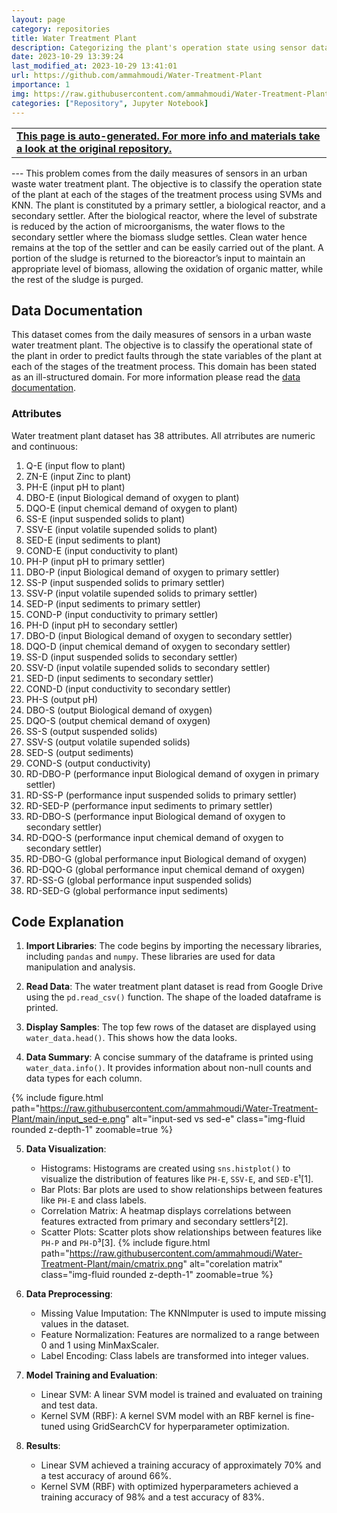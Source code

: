 ```yaml
---
layout: page
category: repositories
title: Water Treatment Plant
description: Categorizing the plant's operation state using sensor data suing SVMs.
date: 2023-10-29 13:39:24 
last_modified_at: 2023-10-29 13:41:01 
url: https://github.com/ammahmoudi/Water-Treatment-Plant
importance: 1
img: https://raw.githubusercontent.com/ammahmoudi/Water-Treatment-Plant/main/input_sed-e.png
categories: ["Repository", Jupyter Notebook]
---
```

<div id="open-in-github" > <table class="table-cv list-group-table"> <tbody> <tr>    <td class="list-group-name"><b>   <a href="https://github.com/ammahmoudi/Water-Treatment-Plant" rel="external nofollow noopener" target="_blank"><i class="fa-brands fa-github"></i> This page is auto-generated. For more info and materials take a look at the original repository.</a> </b></td></tr> </tbody> </table></div>
---
This problem comes from the daily measures of sensors in an urban waste water treatment plant. The objective is to classify the operation state of the plant at each of the stages of the treatment process using SVMs and KNN.
The plant is constituted by a primary settler, a biological reactor, and a secondary settler. After the biological reactor, where the level of substrate is reduced by the action of microorganisms, the water flows to the secondary settler where the biomass sludge settles. Clean water hence remains at the top of the settler and can be easily carried out of the plant. A portion of the sludge is returned to the bioreactor’s input to maintain an appropriate level of biomass, allowing the oxidation of organic matter, while the rest of the sludge is purged.


## Data Documentation

This dataset comes from the daily measures of sensors in a urban waste water treatment plant. The objective is to classify the operational state of the plant in order to predict faults through the state variables of the plant at each of the stages of the treatment process. This domain has been stated as an ill-structured domain.
For more information please read the [data documentation](https://data.world/uci/water-treatment-plant).


### Attributes
Water treatment plant dataset has 38 attributes. All atrributes are numeric and continuous:
1) Q-E (input flow to plant)
2) ZN-E (input Zinc to plant)
3) PH-E (input pH to plant)
4) DBO-E (input Biological demand of oxygen to plant)
5) DQO-E (input chemical demand of oxygen to plant)
6) SS-E (input suspended solids to plant)
7) SSV-E (input volatile supended solids to plant)
8) SED-E (input sediments to plant)
9) COND-E (input conductivity to plant)
10) PH-P (input pH to primary settler)
11) DBO-P (input Biological demand of oxygen to primary settler)
12) SS-P (input suspended solids to primary settler)
13) SSV-P (input volatile supended solids to primary settler)
14) SED-P (input sediments to primary settler)
15) COND-P (input conductivity to primary settler)
16) PH-D (input pH to secondary settler)
17) DBO-D (input Biological demand of oxygen to secondary settler)
18) DQO-D (input chemical demand of oxygen to secondary settler)
19) SS-D (input suspended solids to secondary settler)
20) SSV-D (input volatile supended solids to secondary settler)
21) SED-D (input sediments to secondary settler)
22) COND-D (input conductivity to secondary settler)
23) PH-S (output pH)
24) DBO-S (output Biological demand of oxygen)
25) DQO-S (output chemical demand of oxygen)
26) SS-S (output suspended solids)
27) SSV-S (output volatile supended solids)
28) SED-S (output sediments)
29) COND-S (output conductivity)
30) RD-DBO-P (performance input Biological demand of oxygen in primary settler)
31) RD-SS-P (performance input suspended solids to primary settler)
32) RD-SED-P (performance input sediments to primary settler)
33) RD-DBO-S (performance input Biological demand of oxygen to secondary settler)
34) RD-DQO-S (performance input chemical demand of oxygen to secondary settler)
35) RD-DBO-G (global performance input Biological demand of oxygen)
36) RD-DQO-G (global performance input chemical demand of oxygen)
37) RD-SS-G (global performance input suspended solids)
38) RD-SED-G (global performance input sediments)

 ## Code Explanation

1. **Import Libraries**: The code begins by importing the necessary libraries, including `pandas` and `numpy`. These libraries are used for data manipulation and analysis.

2. **Read Data**: The water treatment plant dataset is read from Google Drive using the `pd.read_csv()` function. The shape of the loaded dataframe is printed.

3. **Display Samples**: The top few rows of the dataset are displayed using `water_data.head()`. This shows how the data looks.

4. **Data Summary**: A concise summary of the dataframe is printed using `water_data.info()`. It provides information about non-null counts and data types for each column.


{% include figure.html path="https://raw.githubusercontent.com/ammahmoudi/Water-Treatment-Plant/main/input_sed-e.png" alt="input-sed vs sed-e" class="img-fluid rounded z-depth-1" zoomable=true %}

5. **Data Visualization**:
    - Histograms: Histograms are created using `sns.histplot()` to visualize the distribution of features like `PH-E`, `SSV-E`, and `SED-E`¹[1].
    - Bar Plots: Bar plots are used to show relationships between features like `PH-E` and class labels.
    - Correlation Matrix: A heatmap displays correlations between features extracted from primary and secondary settlers²[2].
    - Scatter Plots: Scatter plots show relationships between features like `PH-P` and `PH-D`³[3].
{% include figure.html path="https://raw.githubusercontent.com/ammahmoudi/Water-Treatment-Plant/main/cmatrix.png" alt="corelation matrix" class="img-fluid rounded z-depth-1" zoomable=true %}

6. **Data Preprocessing**:
    - Missing Value Imputation: The KNNImputer is used to impute missing values in the dataset.
    - Feature Normalization: Features are normalized to a range between 0 and 1 using MinMaxScaler.
    - Label Encoding: Class labels are transformed into integer values.

7. **Model Training and Evaluation**:
    - Linear SVM: A linear SVM model is trained and evaluated on training and test data.
    - Kernel SVM (RBF): A kernel SVM model with an RBF kernel is fine-tuned using GridSearchCV for hyperparameter optimization.

8. **Results**:
    - Linear SVM achieved a training accuracy of approximately 70% and a test accuracy of around 66%.
    - Kernel SVM (RBF) with optimized hyperparameters achieved a training accuracy of 98% and a test accuracy of 83%.


